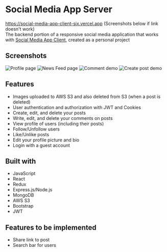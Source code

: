 # Social Media App Server
https://social-media-app-client-six.vercel.app (Screenshots below if link doesn't work) \
The backend portion of a responsive social media application that works with [Social Media App Client](https://github.com/97alexlo/social-media-app-client), created as a personal project

## Screenshots
![Profile page](https://i.imgur.com/YraCDWl.png)
![News Feed page](https://i.imgur.com/l4XmuX6.png)
![Comment demo](https://i.imgur.com/3kAGnK8.png)
![Create post demo](https://i.imgur.com/zUuBIlt.png)

## Features
* Images uploaded to AWS S3 and also deleted from S3 (when a post is deleted)
* User authentication and authorization with JWT and Cookies
* Create, edit, and delete your posts
* Write, edit, and delete your comments on posts
* View profile of users (including their posts)
* Follow/Unfollow users
* Like/Unlike posts
* Edit your profile picture and bio
* Login with a guest account

## Built with
* JavaScript
* React
* Redux
* Express.js/Node.js
* MongoDB
* AWS S3
* Bootstrap
* JWT

## Features to be implemented
* Share link to post
* Search bar for users